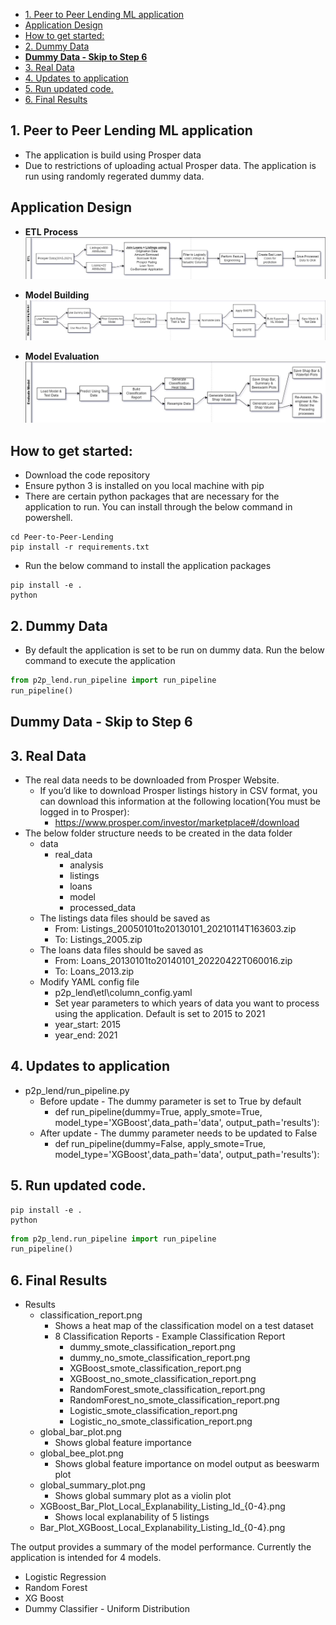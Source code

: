 - [1. Peer to Peer Lending ML application](#1-peer-to-peer-lending-ml-application)
- [Application Design](#application-design)
- [How to get started:](#how-to-get-started)
- [2. Dummy Data](#2-dummy-data)
- [**Dummy Data - Skip to Step 6**](#dummy-data---skip-to-step-6)
- [3. Real Data](#3-real-data)
- [4. Updates to application](#4-updates-to-application)
- [5. Run updated code.](#5-run-updated-code)
- [6. Final Results](#6-final-results)

## 1. Peer to Peer Lending ML application
- The application is build using Prosper data
- Due to restrictions of uploading actual Prosper data. The application is run using randomly regerated dummy data. 

## Application Design

- **ETL Process**
![image](results/Design/etl.jpg)

- **Model Building**
![image](results/Design/buildModel.jpg)

- **Model Evaluation**
![image](results/Design/buildEvaluate.jpg)

## How to get started:
- Download the code repository
- Ensure python 3 is installed on you local machine with pip
- There are certain python packages that are necessary for the application to run. You can install through the below command in powershell.

```shell
cd Peer-to-Peer-Lending
pip install -r requirements.txt
```
- Run the below command to install the application packages
```shell
pip install -e .
python
```
## 2. Dummy Data
- By default the application is set to be run on dummy data. Run the below command to execute the application
```python
from p2p_lend.run_pipeline import run_pipeline
run_pipeline()
```
## **Dummy Data - Skip to Step 6**

## 3. Real Data
- The real data needs to be downloaded from Prosper Website. 
    - If you’d like to download Prosper listings history in CSV format, you can download this information at the following location(You must be logged in to Prosper):
        - https://www.prosper.com/investor/marketplace#/download
- The below folder structure needs to be created in the data folder
    - data
        - real_data
            - analysis
            - listings
            - loans
            - model
            - processed_data
    - The listings data files should be saved as
        - From: Listings_20050101to20130101_20210114T163603.zip
        - To: Listings_2005.zip
    - The loans data files should be saved as
        - From: Loans_20130101to20140101_20220422T060016.zip
        - To: Loans_2013.zip
    - Modify YAML config file
        - p2p_lend\etl\column_config.yaml
        - Set year parameters to which years of data you want to process using the application. Default is set to 2015 to 2021
        - year_start: 2015
        - year_end: 2021

## 4. Updates to application
- p2p_lend/run_pipeline.py
    - Before update - The dummy parameter is set to True by default
        - def run_pipeline(dummy=True, apply_smote=True, model_type='XGBoost',data_path='data', output_path='results'):
    - After update - The dummy parameter needs to be updated to False
        - def run_pipeline(dummy=False, apply_smote=True, model_type='XGBoost',data_path='data', output_path='results'):

## 5. Run updated code.
```shell
pip install -e .
python
```

```python
from p2p_lend.run_pipeline import run_pipeline
run_pipeline()
```

## 6. Final Results
- Results
    - classification_report.png
        - Shows a heat map of the classification model on a test dataset
        - 8 Classification Reports - Example Classification Report
          - dummy_smote_classification_report.png
          - dummy_no_smote_classification_report.png
          - XGBoost_smote_classification_report.png
          - XGBoost_no_smote_classification_report.png
          - RandomForest_smote_classification_report.png
          - RandomForest_no_smote_classification_report.png
          - Logistic_smote_classification_report.png
          - Logistic_no_smote_classification_report.png
    - global_bar_plot.png 
        - Shows global feature importance
    - global_bee_plot.png
        - Shows global feature importance on model output as beeswarm plot 
    - global_summary_plot.png
        - Shows global summary plot as a violin plot
    - XGBoost_Bar_Plot_Local_Explanability_Listing_Id_{0-4}.png
        - Shows local explanability of 5 listings
    - Bar_Plot_XGBoost_Local_Explanability_Listing_Id_{0-4}.png

The output provides a summary of the model performance. Currently the application is intended for 4 models. 
- Logistic Regression
- Random Forest
- XG Boost
- Dummy Classifier - Uniform Distribution